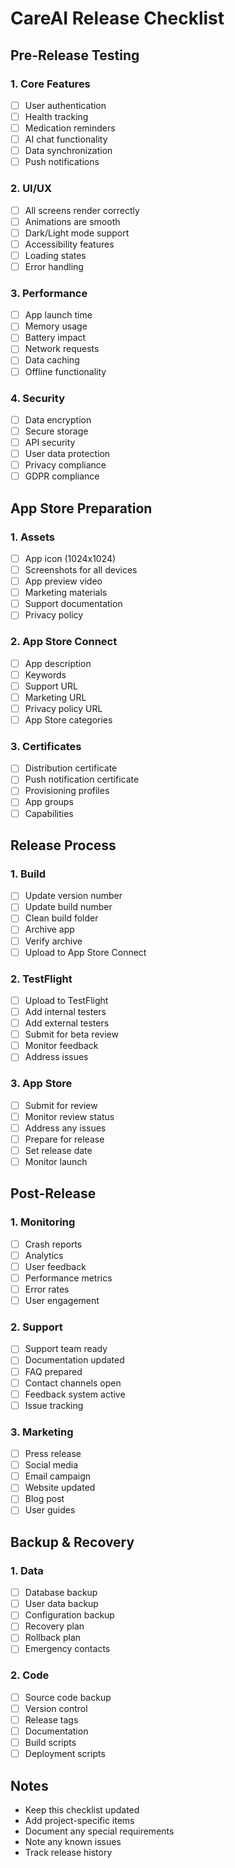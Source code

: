 # CareAI Release Checklist

## Pre-Release Testing

### 1. Core Features
- [ ] User authentication
- [ ] Health tracking
- [ ] Medication reminders
- [ ] AI chat functionality
- [ ] Data synchronization
- [ ] Push notifications

### 2. UI/UX
- [ ] All screens render correctly
- [ ] Animations are smooth
- [ ] Dark/Light mode support
- [ ] Accessibility features
- [ ] Loading states
- [ ] Error handling

### 3. Performance
- [ ] App launch time
- [ ] Memory usage
- [ ] Battery impact
- [ ] Network requests
- [ ] Data caching
- [ ] Offline functionality

### 4. Security
- [ ] Data encryption
- [ ] Secure storage
- [ ] API security
- [ ] User data protection
- [ ] Privacy compliance
- [ ] GDPR compliance

## App Store Preparation

### 1. Assets
- [ ] App icon (1024x1024)
- [ ] Screenshots for all devices
- [ ] App preview video
- [ ] Marketing materials
- [ ] Support documentation
- [ ] Privacy policy

### 2. App Store Connect
- [ ] App description
- [ ] Keywords
- [ ] Support URL
- [ ] Marketing URL
- [ ] Privacy policy URL
- [ ] App Store categories

### 3. Certificates
- [ ] Distribution certificate
- [ ] Push notification certificate
- [ ] Provisioning profiles
- [ ] App groups
- [ ] Capabilities

## Release Process

### 1. Build
- [ ] Update version number
- [ ] Update build number
- [ ] Clean build folder
- [ ] Archive app
- [ ] Verify archive
- [ ] Upload to App Store Connect

### 2. TestFlight
- [ ] Upload to TestFlight
- [ ] Add internal testers
- [ ] Add external testers
- [ ] Submit for beta review
- [ ] Monitor feedback
- [ ] Address issues

### 3. App Store
- [ ] Submit for review
- [ ] Monitor review status
- [ ] Address any issues
- [ ] Prepare for release
- [ ] Set release date
- [ ] Monitor launch

## Post-Release

### 1. Monitoring
- [ ] Crash reports
- [ ] Analytics
- [ ] User feedback
- [ ] Performance metrics
- [ ] Error rates
- [ ] User engagement

### 2. Support
- [ ] Support team ready
- [ ] Documentation updated
- [ ] FAQ prepared
- [ ] Contact channels open
- [ ] Feedback system active
- [ ] Issue tracking

### 3. Marketing
- [ ] Press release
- [ ] Social media
- [ ] Email campaign
- [ ] Website updated
- [ ] Blog post
- [ ] User guides

## Backup & Recovery

### 1. Data
- [ ] Database backup
- [ ] User data backup
- [ ] Configuration backup
- [ ] Recovery plan
- [ ] Rollback plan
- [ ] Emergency contacts

### 2. Code
- [ ] Source code backup
- [ ] Version control
- [ ] Release tags
- [ ] Documentation
- [ ] Build scripts
- [ ] Deployment scripts

## Notes
- Keep this checklist updated
- Add project-specific items
- Document any special requirements
- Note any known issues
- Track release history 